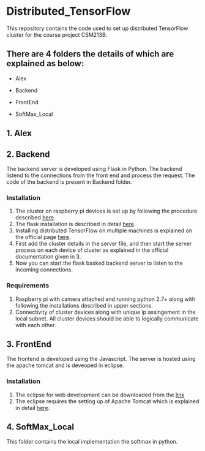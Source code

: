# Distributed_TensorFlow
This repository contains the code used to set up distributed TensorFlow cluster for the course project CSM213B.

## There are 4 folders the details of which are explained as below:

* Alex

* Backend

* FrontEnd

* SoftMax_Local

## 1. Alex

## 2. Backend
The backend server is developed using Flask in Python. The backend listend to the connections from the front end and process the request.
The code of the backend is present in Backend folder.
###  Installation
1. The cluster on raspberry pi devices is set up by following the procedure described [here](https://github.com/samjabrahams/tensorflow-on-raspberry-pi).
2. The flask installation is described in detail [here](http://flask.pocoo.org/docs/0.12/tutorial/).
3. Installing distributed TensorFlow on multiple machines is explained on the official page [here](https://www.tensorflow.org/deploy/distributed).
4. First add the cluster details in the server file, and then start the server process on each device of cluster as explained in the official documentation given in 3.
5. Now you can start the flask basked backend server to listen to the incoming connections.
###  Requirements
1. Raspberry pi with camera attached and running python 2.7+ along with following the installations described in upper sections.
2. Connectivity of cluster devices along with unique ip assingement in the local subnet. All cluster devices should be able to logically communicate with each other.

## 3. FrontEnd
The frontend is developed using the Javascript. The server is hosted using the apache tomcat and is deveoped in eclipse.
###  Installation
1. The eclipse for web development can be downloaded from the [link](http://www.eclipse.org/downloads/packages/eclipse-ide-javascript-web-developers/indigosr2)
2. The eclipse requires the setting up of Apache Tomcat which is explained in detail [here](http://tomcat.apache.org/).

## 4. SoftMax_Local
This folder contains the local implementation the softmax in python.
